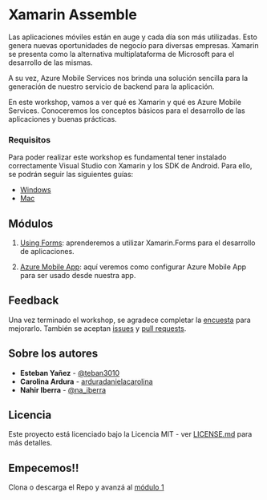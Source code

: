 # Xamarin Assemble

Las aplicaciones móviles están en auge y cada día son más utilizadas. Esto genera nuevas oportunidades de negocio para diversas empresas.
Xamarin se presenta como la alternativa multiplataforma de Microsoft para el desarrollo de las mismas.

A su vez, Azure Mobile Services nos brinda una solución sencilla para la generación de nuestro servicio de backend para la aplicación.

En este workshop, vamos a ver qué es Xamarin y qué es Azure Mobile Services. Conoceremos los conceptos básicos para el desarrollo de las aplicaciones y buenas prácticas.

### Requisitos

Para poder realizar este workshop es fundamental tener instalado correctamente Visual Studio con Xamarin y los SDK de Android. Para ello, se podrán seguir las siguientes guías:
* [Windows](https://docs.microsoft.com/en-us/xamarin/cross-platform/get-started/installation/windows)
* [Mac](https://docs.microsoft.com/en-us/visualstudio/mac/installation)

## Módulos

1. [Using Forms](./01-using-forms): aprenderemos a utilizar Xamarin.Forms para el desarrollo de aplicaciones.

1. [Azure Mobile App](./02-azure-mobile-app): aquí veremos como configurar Azure Mobile App para ser usado desde nuestra app.

## Feedback

Una vez terminado el workshop, se agradece completar la [encuesta]() para mejorarlo. También se aceptan [issues](https://github.com/Xamarin-Espanol/XamarinAssemble/issues/new) y [pull requests](https://github.com/Xamarin-Espanol/XamarinAssemble#fork-destination-box).

## Sobre los autores

* **Esteban Yañez** - [@teban3010](https://twitter.com/teban3010)
* **Carolina Ardura** - [arduradanielacarolina](https://www.linkedin.com/in/arduradanielacarolina/)
* **Nahir Iberra** - [@na_iberra](https://twitter.com/na_iberra)

## Licencia

Este proyecto está licenciado bajo la Licencia MIT - ver [LICENSE.md](LICENSE.md) para más detalles.

## Empecemos!!
Clona o descarga el Repo y avanzá al [módulo 1](./01-using-forms)